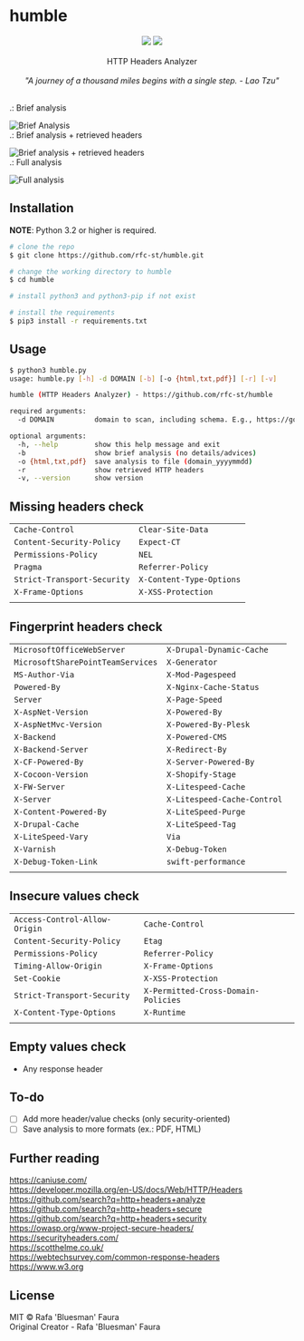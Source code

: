 # humble

<p align=center>
<a target="_blank" href="https://www.python.org/downloads/" title="Python version"><img src="https://img.shields.io/badge/python-%3E=_3.2-green.svg"></a>
<a target="_blank" href="LICENSE" title="License: MIT"><img src="https://img.shields.io/badge/License-MIT-blue.svg"></a>
<br />
<br />
HTTP Headers Analyzer<br />
<br />
<i>"A journey of a thousand miles begins with a single step. - Lao Tzu"</i>
</p>
<br />
.: Brief analysis<br />
<p></p>
<img src="https://github.com/rfc-st/humble/blob/master/screenshots/humble_b_20200911.JPG" alt="Brief Analysis">
<br />
.: Brief analysis + retrieved headers<br />
<p></p>
<img src="https://github.com/rfc-st/humble/blob/master/screenshots/humble_br_20200911.JPG" alt="Brief analysis + retrieved headers">
<br />
.: Full analysis<br />
<p></p>
<img src="https://github.com/rfc-st/humble/blob/master/screenshots/humble_20200911.JPG" alt="Full analysis">
<br />

## Installation

**NOTE**: Python 3.2 or higher is required.

```bash
# clone the repo
$ git clone https://github.com/rfc-st/humble.git

# change the working directory to humble
$ cd humble

# install python3 and python3-pip if not exist

# install the requirements
$ pip3 install -r requirements.txt
```

## Usage

```bash
$ python3 humble.py
usage: humble.py [-h] -d DOMAIN [-b] [-o {html,txt,pdf}] [-r] [-v]

humble (HTTP Headers Analyzer) - https://github.com/rfc-st/humble

required arguments:
  -d DOMAIN          domain to scan, including schema. E.g., https://google.com

optional arguments:
  -h, --help         show this help message and exit
  -b                 show brief analysis (no details/advices)
  -o {html,txt,pdf}  save analysis to file (domain_yyyymmdd)
  -r                 show retrieved HTTP headers
  -v, --version      show version
```

## Missing headers check
|||
| ------------- | ------------- |
| `Cache-Control`| `Clear-Site-Data` |
| `Content-Security-Policy` | `Expect-CT` |
| `Permissions-Policy` | `NEL` | 
| `Pragma` | `Referrer-Policy` |
| `Strict-Transport-Security` | `X-Content-Type-Options` |
| `X-Frame-Options` | `X-XSS-Protection` |
|||

## Fingerprint headers check
|||
| ------------- | ------------- |
| `MicrosoftOfficeWebServer` | `X-Drupal-Dynamic-Cache` | 
| `MicrosoftSharePointTeamServices` | `X-Generator` | 
| `MS-Author-Via` | `X-Mod-Pagespeed` | 
| `Powered-By` | `X-Nginx-Cache-Status` | 
| `Server` | `X-Page-Speed` | 
| `X-AspNet-Version` | `X-Powered-By` | 
| `X-AspNetMvc-Version` | `X-Powered-By-Plesk` | 
| `X-Backend` | `X-Powered-CMS` | 
| `X-Backend-Server` | `X-Redirect-By` | 
| `X-CF-Powered-By` | `X-Server-Powered-By` | 
| `X-Cocoon-Version` | `X-Shopify-Stage` |
| `X-FW-Server` | `X-Litespeed-Cache` |
| `X-Server` | `X-Litespeed-Cache-Control` |   
| `X-Content-Powered-By`| `X-LiteSpeed-Purge` | 
| `X-Drupal-Cache` | `X-LiteSpeed-Tag` |
| `X-LiteSpeed-Vary` | `Via` |
| `X-Varnish` | `X-Debug-Token` |
| `X-Debug-Token-Link` | `swift-performance` |
|||

## Insecure values check
|||
| ------------- | ------------- |
| `Access-Control-Allow-Origin` | `Cache-Control` |
| `Content-Security-Policy` | `Etag` |
| `Permissions-Policy` | `Referrer-Policy` |
| `Timing-Allow-Origin` | `X-Frame-Options` |
| `Set-Cookie` | `X-XSS-Protection` |
| `Strict-Transport-Security` | `X-Permitted-Cross-Domain-Policies` |
| `X-Content-Type-Options` | `X-Runtime` |
|||

## Empty values check
* Any response header

## To-do

- [ ] Add more header/value checks (only security-oriented)
- [ ] Save analysis to more formats (ex.: PDF, HTML)

## Further reading

https://caniuse.com/<br />
https://developer.mozilla.org/en-US/docs/Web/HTTP/Headers<br />
https://github.com/search?q=http+headers+analyze<br />
https://github.com/search?q=http+headers+secure<br />
https://github.com/search?q=http+headers+security<br />
https://owasp.org/www-project-secure-headers/<br />
https://securityheaders.com/<br />
https://scotthelme.co.uk/<br />
https://webtechsurvey.com/common-response-headers<br />
https://www.w3.org<br />


## License

MIT © Rafa 'Bluesman' Faura<br/>
Original Creator - Rafa 'Bluesman' Faura
